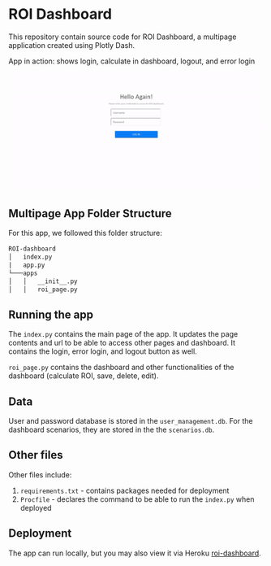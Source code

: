 # ROI Dashboard

This repository contain source code for ROI Dashboard, a multipage application created using Plotly Dash. 

App in action: shows login, calculate in dashboard, logout, and error login

![](demo.gif)

## Multipage App Folder Structure

For this app, we followed this folder structure:

```
ROI-dashboard
│   index.py
|   app.py
└───apps
│   │   __init__.py
│   │   roi_page.py
```

## Running the app

The `index.py` contains the main page of the app. It updates the page contents and url to be able to access other pages and dashboard. It contains the login, error login, and logout button as well.

`roi_page.py` contains the dashboard and other functionalities of the dashboard (calculate ROI, save, delete, edit).

## Data

User and password database is stored in the `user_management.db`. For the dashboard scenarios, they are stored in the the `scenarios.db`.

## Other files

Other files include:
1. `requirements.txt` - contains packages needed for deployment
2. `Procfile` - declares the command to be able to run the `index.py` when deployed

## Deployment

The app can run locally, but you may also view it via Heroku [roi-dashboard](https://roi-dashboard.herokuapp.com/).
